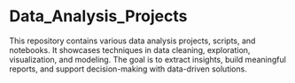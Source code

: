 # Data_Analysis_Projects
This repository contains various data analysis projects, scripts, and notebooks. It showcases techniques in data cleaning, exploration, visualization, and modeling. The goal is to extract insights, build meaningful reports, and support decision-making with data-driven solutions.

